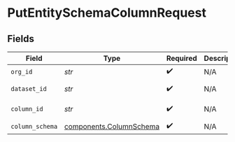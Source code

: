 # PutEntitySchemaColumnRequest


## Fields

| Field                                                              | Type                                                               | Required                                                           | Description                                                        | Example                                                            |
| ------------------------------------------------------------------ | ------------------------------------------------------------------ | ------------------------------------------------------------------ | ------------------------------------------------------------------ | ------------------------------------------------------------------ |
| `org_id`                                                           | *str*                                                              | :heavy_check_mark:                                                 | N/A                                                                | org-123                                                            |
| `dataset_id`                                                       | *str*                                                              | :heavy_check_mark:                                                 | N/A                                                                | model-123                                                          |
| `column_id`                                                        | *str*                                                              | :heavy_check_mark:                                                 | N/A                                                                | feature-123                                                        |
| `column_schema`                                                    | [components.ColumnSchema](../../models/components/columnschema.md) | :heavy_check_mark:                                                 | N/A                                                                |                                                                    |